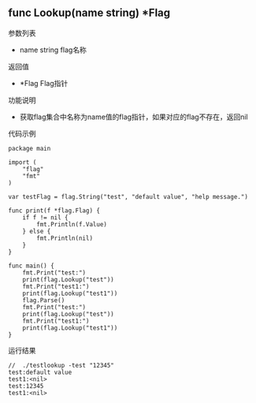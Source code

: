 ## func Lookup(name string) *Flag

参数列表
- name string  flag名称

返回值
- *Flag Flag指针

功能说明
- 获取flag集合中名称为name值的flag指针，如果对应的flag不存在，返回nil

代码示例

    package main
    
    import (
    	"flag"
    	"fmt"
    )
    
    var testFlag = flag.String("test", "default value", "help message.")
    
    func print(f *flag.Flag) {
    	if f != nil {
    		fmt.Println(f.Value)
    	} else {
    		fmt.Println(nil)
    	}
    }
    
    func main() {
    	fmt.Print("test:")
    	print(flag.Lookup("test"))
    	fmt.Print("test1:")
    	print(flag.Lookup("test1"))
    	flag.Parse()
    	fmt.Print("test:")
    	print(flag.Lookup("test"))
    	fmt.Print("test1:")
    	print(flag.Lookup("test1"))
    }
    
运行结果

    //  ./testlookup -test "12345"      
    test:default value
    test1:<nil>
    test:12345
    test1:<nil>
